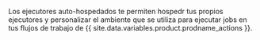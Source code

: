 Los ejecutores auto-hospedados te permiten hospedr tus propios ejecutores y personalizar el ambiente que se utiliza para ejecutar jobs en tus flujos de trabajo de {{ site.data.variables.product.prodname_actions }}.
